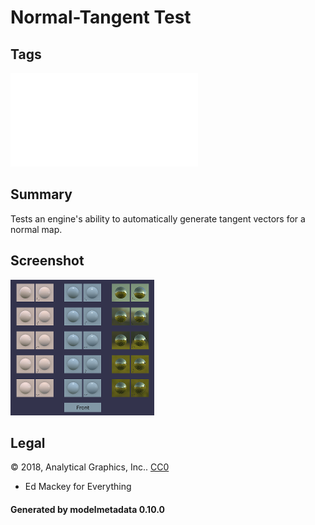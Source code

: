 # Normal-Tangent Test

## Tags

![sharable](./README-sharable.md)

## Summary

Tests an engine's ability to automatically generate tangent vectors for a normal map.

## Screenshot

![screenshot](screenshot/screenshot.png)

## Legal

&copy; 2018, Analytical Graphics, Inc.. [CC0](https://creativecommons.org/publicdomain/zero/1.0/legalcode)

 - Ed Mackey for Everything

#### Generated by modelmetadata 0.10.0